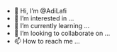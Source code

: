 - 👋 Hi, I’m @AdiLafi
- 👀 I’m interested in ...
- 🌱 I’m currently learning ...
- 💞️ I’m looking to collaborate on ...
- 📫 How to reach me ...

<!---
AdiLafi/AdiLafi is a ✨ special ✨ repository because its `README.md` (this file) appears on your GitHub profile.
You can click the Preview link to take a look at your changes.
--->
